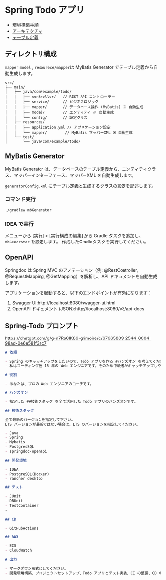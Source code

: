 # Spring Todo アプリ

- [環境構築手順](docs/SetupDevleperEmviroment.md)
- [アーキテクチャ](docs/Architecture.md)
- [テーブル定義](docs/TableDefinition.md)

## ディレクトリ構成

`mapper` `model` , `resourece/mapper`は MyBatis Generator でテーブル定義から自動生成します。

```
src/
├── main/
│   ├── java/com/example/todo/
│   │   ├── controller/   // REST API コントローラー
│   │   ├── service/      // ビジネスロジック
│   │   ├── mapper/       // データベース操作 (MyBatis) ※ 自動生成
│   │   ├── model/        // エンティティ ※ 自動生成
│   │   └── config/       // 設定クラス
│   ├── resources/
│   │   ├── application.yml // アプリケーション設定
│   │   └── mapper/        // MyBatis マッパーXML ※ 自動生成
│   └── test/
│       └── java/com/example/todo/
```

## MyBatis Generator

MyBatis Generator は、データベースのテーブル定義から、エンティティクラス、マッパーインターフェース、マッパーXML を自動生成します。

`generatorConfig.xml` にテーブル定義と生成するクラスの設定を記述します。

### コマンド実行

```bash
./gradlew mbGenerator
```

### IDEA で実行

メニューから [実行] > [実行構成の編集] から Gradle タスクを追加し、`mbGenerator` を設定します。
作成したGradleタスクを実行してください。

## OpenAPI 

Springdoc は Spring MVC のアノテーション（例: @RestController, @RequestMapping, @GetMapping）を解析し、API ドキュメントを自動生成します。

アプリケーションを起動すると、以下のエンドポイントが有効になります：

1. Swagger UI:http://localhost:8080/swagger-ui.html
2. OpenAPI ドキュメント (JSON):http://localhost:8080/v3/api-docs

## Spring-Todo プロンプト

https://chatgpt.com/g/g-n7Rs0IK86-grimoire/c/67665809-2544-8004-98ad-0e6e581f3ac7

```markdown
# 依頼

- Spring のキャッチアップをしたいので、Todo アプリを作る #ハンズオン を考えてください。
- 私はコーディング歴 15 年の Web エンジニアです。そのため中級者がキャッチアップしやすいレベルでお願いします。

# 役割

- あなたは、プロの Web エンジニアのコーチです。

# ハンズオン

- 指定した ##技術スタック を全て活用した Todo アプリのハンズオンです。

## 技術スタック

全て最新のバージョンを指定して下さい。
LTS バージョンが最新ではない場合は、LTS のバージョンを指定してください。

- Java
- Spring
- Mybatis
- PostgresSQL
- springdoc-openapi

## 開発環境

- IDEA
- PostgreSQL(Docker)
- rancher desktop

## テスト

- JUnit
- DBUnit
- TestContainer
-

## CD

- GitHubActions

## AWS

- ECS
- CloudWatch

# 出力

- マークダウン形式にしてください。
- 開発環境構築、プロジェクトセットアップ、Todo アプリとテスト実装、CI の整備、CD の整備のような順番でお願いします。
```
